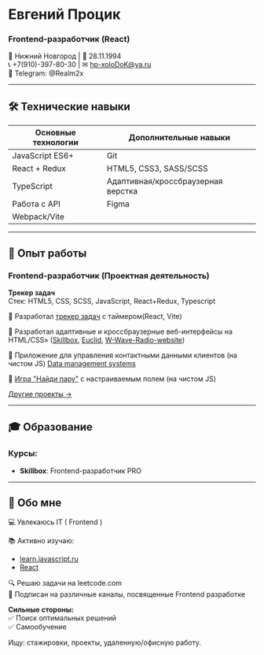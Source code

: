 # Евгений Процик
### Frontend-разработчик (React)

📍 Нижний Новгород | 📅 28.11.1994  
📞 +7(910)-397-80-30 | ✉ [hp-xoloDoK@ya.ru](mailto:hp-xoloDoK@ya.ru)  
📱 Telegram: @Realm2x 

---

## 🛠 Технические навыки

| Основные технологии         | Дополнительные навыки          |
|-----------------------------|--------------------------------|
| JavaScript ES6+             | Git                            |
| React + Redux               | HTML5, CSS3, SASS/SCSS         |
| TypeScript                  | Адаптивная/кроссбраузерная верстка |
| Работа с API                | Figma              |
| Webpack/Vite                           |
---

## 💼 Опыт работы

### Frontend-разработчик (Проектная деятельность)
**Трекер задач**  
Стек: HTML5, CSS, SCSS, JavaScript, React+Redux, Typescript  

🔹 Разработал [трекер задач](https://github.com/Realm2x/task-tracker-with-timer) с таймером(React, Vite)  

🔹 Разработал адаптивные и кроссбраузерные веб-интерфейсы на HTML/CSS» ([Skillbox](https://github.com/Realm2x/Skillbox-website), [Euclid](https://github.com/Realm2x/Euclid-website), [W-Wave-Radio-website](https://github.com/Realm2x/W-Wave-Radio-website))

🔹 Приложение для управления контактными данными клиентов (на чистом JS) [Data management systems](https://github.com/Realm2x/customer-database)

🔹 [Игра "Найди пару"](https://github.com/Realm2x/game--Find-the-pair-) с настраиваемым полем (на чистом JS)

[Другие проекты →](https://github.com/Realm2x)

---
## 🎓 Образование

### Курсы:
- **Skillbox**: Frontend-разработчик PRO

---

## 🌟 Обо мне
💻 Увлекаюсь IT ( Frontend )

📚 Активно изучаю:  
  - [learn.javascript.ru](http://learn.javascript.ru/)  
  - [React](https://react.dev/learn)  

🔍 Решаю задачи на leetcode.com  
🎥 Подписан на различные каналы, посвященные Frontend разработке 

**Сильные стороны:**  
✅ Поиск оптимальных решений  
✅ Самообучение  

Ищу: стажировки, проекты, удаленную/офисную работу.
